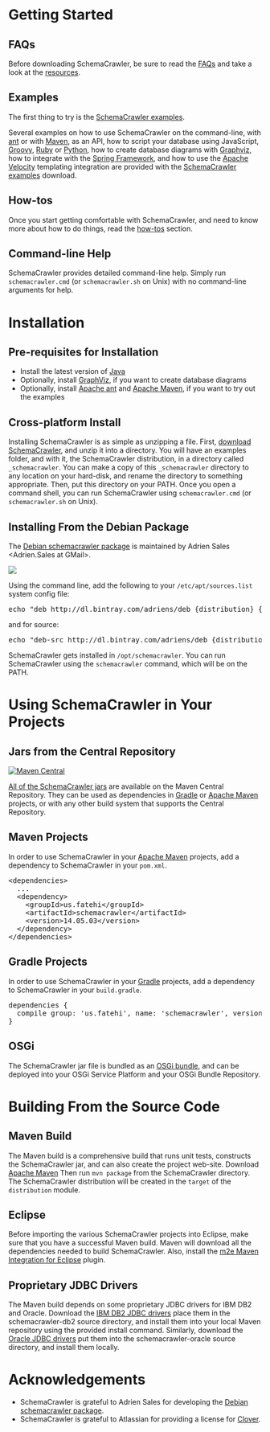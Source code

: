 # Getting Started

## FAQs
Before downloading SchemaCrawler, be sure to read the [FAQs] and take a look at the [resources].

## Examples
The first thing to try is the [SchemaCrawler examples].

Several examples on how to use SchemaCrawler on the command-line, with [ant] or with [Maven], 
as an API, how to script your database using JavaScript, [Groovy],
[Ruby] or [Python], how to create database diagrams with [Graphviz], how to integrate with the 
[Spring Framework], and how to use the [Apache Velocity] templating integration are provided with the 
[SchemaCrawler examples] download.

## How-tos
Once you start getting comfortable with SchemaCrawler, and need to know more about how to do things, 
read the [how-tos] section.

## Command-line Help
SchemaCrawler provides detailed command-line help. Simply run `schemacrawler.cmd` (or
`schemacrawler.sh` on Unix) with no command-line arguments for help.

# Installation

## Pre-requisites for Installation

- Install the latest version of [Java](https://www.java.com/)
- Optionally, install [GraphViz](http://www.graphviz.org/), if you want to create database diagrams
- Optionally, install [Apache ant](http://ant.apache.org/) and [Apache Maven](http://maven.apache.org/), 
  if you want to try out the examples

## Cross-platform Install
Installing SchemaCrawler is as simple as unzipping a file. First, 
[download SchemaCrawler](http://github.com/sualeh/SchemaCrawler/releases/),
and unzip it into a directory. You will have an examples folder, and with it, the SchemaCrawler
distribution, in a directory called `_schemacrawler`. You can make a copy of this `_schemacrawler`
directory to any location on your hard-disk, and rename the directory to something appropriate.
Then, put this directory on your PATH. Once you open a command shell, you can run SchemaCrawler
using `schemacrawler.cmd` (or `schemacrawler.sh` on Unix).

## Installing From the Debian Package
The [Debian schemacrawler package] is maintained by
Adrien Sales <Adrien.Sales at GMail>.

<a href="https://bintray.com/adriens/deb/schemacrawler/_latestVersion">
<img src="https://api.bintray.com/packages/adriens/deb/schemacrawler/images/download.svg" /></a>

Using the command line, add the following to your `/etc/apt/sources.list` system config file: 
<div class="source"><pre>
echo "deb http://dl.bintray.com/adriens/deb {distribution} {components}" | sudo tee -a /etc/apt/sources.list 
</pre></div>
and for source:
<div class="source"><pre>
echo "deb-src http://dl.bintray.com/adriens/deb {distribution} {components}" | sudo tee -a /etc/apt/sources.list
</pre></div>

SchemaCrawler gets installed in `/opt/schemacrawler`.
You can run SchemaCrawler using the `schemacrawler` command, which will be on the PATH.

# Using SchemaCrawler in Your Projects

## Jars from the Central Repository

[![Maven Central](https://img.shields.io/maven-central/v/us.fatehi/schemacrawler.svg)](http://search.maven.org/#search%7Cga%7C1%7Cg%3Aus.fatehi%20schemacrawler)

[All of the SchemaCrawler jars](http://search.maven.org/#search%7Cga%7C1%7Cg%3Aus.fatehi%20a%3Aschemacrawler*) 
are available on the Maven Central Repository. 
They can be used as dependencies in [Gradle](https://gradle.org/) or [Apache Maven] projects, or with any other
build system that supports the Central Repository.

## Maven Projects
In order to use SchemaCrawler in your [Apache Maven] projects, add a dependency to SchemaCrawler in your `pom.xml`.

<div class="source"><pre>
&lt;dependencies&gt;
  ...
  &lt;dependency&gt;
    &lt;groupId&gt;us.fatehi&lt;/groupId&gt;
    &lt;artifactId&gt;schemacrawler&lt;/artifactId&gt;
    &lt;version&gt;14.05.03&lt;/version&gt;
  &lt;/dependency&gt;
&lt;/dependencies&gt;
</pre></div>

## Gradle Projects
In order to use SchemaCrawler in your [Gradle](https://gradle.org/) projects, add a dependency to SchemaCrawler in your `build.gradle`.

<div class="source"><pre>
dependencies {
  compile group: 'us.fatehi', name: 'schemacrawler', version: '14.05.03'
}
</pre></div>

## OSGi
The SchemaCrawler jar file is bundled as an [OSGi bundle], and can be deployed into your OSGi Service Platform 
and your OSGi Bundle Repository.

# Building From the Source Code

## Maven Build
The Maven build is a comprehensive build that runs unit tests, constructs the SchemaCrawler jar, and can 
also create the project web-site. Download [Apache Maven] Then run `mvn package` from the SchemaCrawler directory. 
The SchemaCrawler distribution will be created in the `target` of the `distribution` module.		

## Eclipse
Before importing the various SchemaCrawler projects into Eclipse, make sure that you have a successful 
Maven build. Maven will download all the dependencies needed to build SchemaCrawler. Also, install the 
[m2e Maven Integration for Eclipse] plugin.

## Proprietary JDBC Drivers
The Maven build depends on some proprietary JDBC drivers for IBM DB2 and Oracle. Download the [IBM DB2 JDBC drivers] 
place them in the schemacrawler-db2 source directory, and install them into your local Maven repository using 
the provided install command. Similarly, download the [Oracle JDBC drivers] put them into the schemacrawler-oracle 
source directory, and install them locally.

# Acknowledgements

- SchemaCrawler is grateful to Adrien Sales for developing the [Debian schemacrawler package].
- SchemaCrawler is grateful to Atlassian for providing a license for [Clover].

[Debian schemacrawler package]: http://github.com/adriens/schemacrawler-deb
[FAQs]: faq.html
[resources]: resources.html
[SchemaCrawler examples]: http://github.com/sualeh/SchemaCrawler/releases/
[ant]: http://ant.apache.org/
[Maven]: http://maven.apache.org/
[Groovy]: http://groovy.codehaus.org/
[Ruby]: http://www.ruby-lang.org/en/
[Python]: http://www.python.org/
[Graphviz]: http://www.graphviz.org/
[Spring Framework]: http://www.springsource.org/spring-framework
[Apache Velocity]: http://velocity.apache.org/
[SchemaCrawler examples]: http://github.com/sualeh/SchemaCrawler/releases/
[Apache Maven]: http://maven.apache.org/
[OSGi bundle]: http://en.wikipedia.org/wiki/OSGi#Bundles
[m2e Maven Integration for Eclipse]: http://eclipse.org/m2e/
[IBM DB2 JDBC drivers]: http://www-306.ibm.com/software/data/db2/express/download.html
[Oracle JDBC drivers]: http://www.oracle.com/technetwork/database/enterprise-edition/jdbc-112010-090769.html
[Clover]: http://www.atlassian.com/software/clover/
[how-tos]: how-to.html
